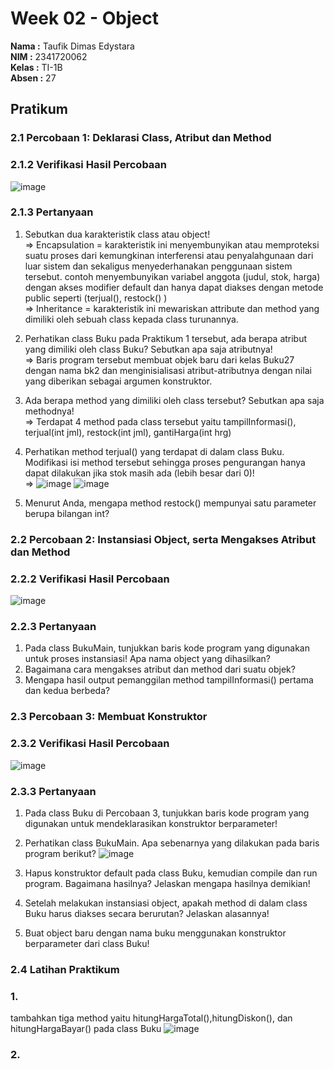 # Week 02 - Object

**Nama  :** Taufik Dimas Edystara<br>
**NIM   :** 2341720062<br>
**Kelas :** TI-1B<br>
**Absen :** 27

## Pratikum

### 2.1 Percobaan 1: Deklarasi Class, Atribut dan Method

### 2.1.2 Verifikasi Hasil Percobaan
![image](https://github.com/taufikdimas/Algoritma-dan-Struktur-Data/assets/143729231/ecaca441-5d0b-4cf6-93c1-64fdfd7d374b)
### 2.1.3 Pertanyaan
1. Sebutkan dua karakteristik class atau object!<br>
=> Encapsulation = karakteristik ini menyembunyikan atau memproteksi suatu proses dari kemungkinan interferensi atau penyalahgunaan dari luar sistem dan sekaligus menyederhanakan penggunaan sistem tersebut. contoh menyembunyikan variabel anggota (judul, stok, harga) dengan akses modifier default dan hanya dapat diakses dengan metode public seperti (terjual(), restock() )<br>
=> Inheritance = karakteristik ini mewariskan attribute dan method yang dimiliki oleh sebuah class kepada class turunannya. 
3. Perhatikan class Buku pada Praktikum 1 tersebut, ada berapa atribut yang dimiliki oleh class
Buku? Sebutkan apa saja atributnya!<br>
=> Baris program tersebut membuat objek baru dari kelas Buku27 dengan nama bk2 dan menginisialisasi atribut-atributnya dengan nilai yang diberikan sebagai argumen konstruktor.
4. Ada berapa method yang dimiliki oleh class tersebut? Sebutkan apa saja methodnya!<br>
=> Terdapat 4 method pada class tersebut yaitu tampilInformasi(), terjual(int jml), restock(int jml), gantiHarga(int hrg)
5. Perhatikan method terjual() yang terdapat di dalam class Buku. Modifikasi isi method tersebut
sehingga proses pengurangan hanya dapat dilakukan jika stok masih ada (lebih besar dari 0)!<br>
=> ![image](https://github.com/taufikdimas/Algoritma-dan-Struktur-Data/assets/143729231/f9804c1f-551a-41e7-8e0c-4fb7ac574c67)
![image](https://github.com/taufikdimas/Algoritma-dan-Struktur-Data/assets/143729231/c840059f-ead3-4fe0-bbf4-d223d73ac6bf)


7. Menurut Anda, mengapa method restock() mempunyai satu parameter berupa bilangan int?
### 2.2 Percobaan 2: Instansiasi Object, serta Mengakses Atribut dan Method
### 2.2.2 Verifikasi Hasil Percobaan
![image](https://github.com/taufikdimas/Algoritma-dan-Struktur-Data/assets/143729231/814b5a1a-9f64-4a8d-a6ed-80f96412b6e4)
### 2.2.3 Pertanyaan
1. Pada class BukuMain, tunjukkan baris kode program yang digunakan untuk proses instansiasi!
Apa nama object yang dihasilkan?
2. Bagaimana cara mengakses atribut dan method dari suatu objek?
3. Mengapa hasil output pemanggilan method tampilInformasi() pertama dan kedua berbeda?

### 2.3 Percobaan 3: Membuat Konstruktor
### 2.3.2 Verifikasi Hasil Percobaan
![image](https://github.com/taufikdimas/Algoritma-dan-Struktur-Data/assets/143729231/b73c3ee2-2155-4f00-80dc-c2d0d1ac42ea)
### 2.3.3 Pertanyaan
1. Pada class Buku di Percobaan 3, tunjukkan baris kode program yang digunakan untuk
mendeklarasikan konstruktor berparameter!
2. Perhatikan class BukuMain. Apa sebenarnya yang dilakukan pada baris program berikut?
   ![image](https://github.com/taufikdimas/Algoritma-dan-Struktur-Data/assets/143729231/3f4d81b6-89ad-4eff-8b27-ff0add41d882)

4. Hapus konstruktor default pada class Buku, kemudian compile dan run program. Bagaimana
hasilnya? Jelaskan mengapa hasilnya demikian!
5. Setelah melakukan instansiasi object, apakah method di dalam class Buku harus diakses
secara berurutan? Jelaskan alasannya!
6. Buat object baru dengan nama buku<NamaMahasiswa> menggunakan konstruktor
berparameter dari class Buku!

### 2.4 Latihan Praktikum
### 1. 
tambahkan tiga method yaitu hitungHargaTotal(),hitungDiskon(), dan hitungHargaBayar() pada class Buku
![image](https://github.com/taufikdimas/Algoritma-dan-Struktur-Data/assets/143729231/f76daca3-f347-419a-856a-4ba3e1b5af9c)

### 2.




  


```
